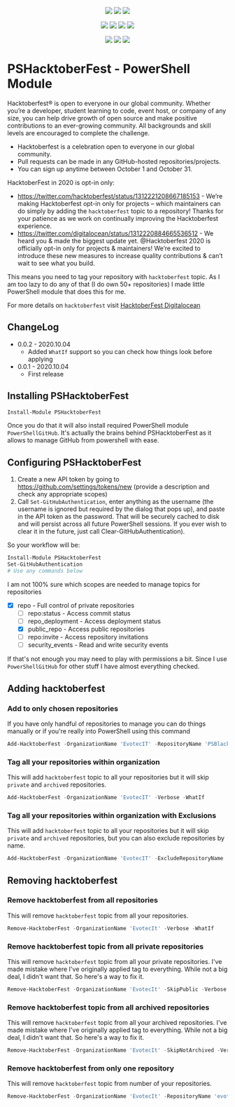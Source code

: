 ﻿<p align="center">
  <a href="https://www.powershellgallery.com/packages/PSHacktoberFest"><img src="https://img.shields.io/powershellgallery/v/PSHacktoberFest.svg"></a>
  <a href="https://www.powershellgallery.com/packages/PSHacktoberFest"><img src="https://img.shields.io/powershellgallery/vpre/PSHacktoberFest.svg?label=powershell%20gallery%20preview&colorB=yellow"></a>
  <a href="https://github.com/EvotecIT/PSHacktoberFest"><img src="https://img.shields.io/github/license/EvotecIT/PSHacktoberFest.svg"></a>
</p>

<p align="center">
  <a href="https://www.powershellgallery.com/packages/PSHacktoberFest"><img src="https://img.shields.io/powershellgallery/p/PSHacktoberFest.svg"></a>
  <a href="https://github.com/EvotecIT/PSHacktoberFest"><img src="https://img.shields.io/github/languages/top/evotecit/PSHacktoberFest.svg"></a>
  <a href="https://github.com/EvotecIT/PSHacktoberFest"><img src="https://img.shields.io/github/languages/code-size/evotecit/PSHacktoberFest.svg"></a>
  <a href="https://www.powershellgallery.com/packages/PSHacktoberFest"><img src="https://img.shields.io/powershellgallery/dt/PSHacktoberFest.svg"></a>
</p>

<p align="center">
  <a href="https://twitter.com/PrzemyslawKlys"><img src="https://img.shields.io/twitter/follow/PrzemyslawKlys.svg?label=Twitter%20%40PrzemyslawKlys&style=social"></a>
  <a href="https://evotec.xyz/hub"><img src="https://img.shields.io/badge/Blog-evotec.xyz-2A6496.svg"></a>
  <a href="https://www.linkedin.com/in/pklys"><img src="https://img.shields.io/badge/LinkedIn-pklys-0077B5.svg?logo=LinkedIn"></a>
</p>

# PSHacktoberFest - PowerShell Module

Hacktoberfest® is open to everyone in our global community. Whether you’re a developer, student learning to code, event host, or company of any size, you can help drive growth of open source and make positive contributions to an ever-growing community. All backgrounds and skill levels are encouraged to complete the challenge.

- Hacktoberfest is a celebration open to everyone in our global community.
- Pull requests can be made in any GitHub-hosted repositories/projects.
- You can sign up anytime between October 1 and October 31.

HacktoberFest in 2020 is opt-in only:

- <https://twitter.com/hacktoberfest/status/1312221208667185153> - We’re making Hacktoberfest opt-in only for projects – which maintainers can do simply by adding the `hacktoberfest` topic to a repository! Thanks for your patience as we work on continually improving the Hacktoberfest experience.
- <https://twitter.com/digitalocean/status/1312220884665536512> - We heard you & made the biggest update yet. @Hacktoberfest 2020 is officially opt-in only for projects & maintainers! We’re excited to introduce these new measures to increase quality contributions & can’t wait to see what you build.

This means you need to tag your repository with `hacktoberfest` topic. As I am too lazy to do any of that (I do own 50+ repositories) I made little PowerShell module that does this for me.

For more details on `hacktoberfest` visit [HacktoberFest Digitalocean](https://hacktoberfest.digitalocean.com/)

## ChangeLog

- 0.0.2 - 2020.10.04
  - Added `WhatIf` support so you can check how things look before applying
- 0.0.1 - 2020.10.04
  - First release

## Installing PSHacktoberFest

```powershell
Install-Module PSHacktoberFest
```

Once you do that it will also install required PowerShell module `PowerShellGitHub`. It's actually the brains behind PSHacktoberFest as it allows to manage GitHub from powershell with ease.

## Configuring PSHacktoberFest

1. Create a new API token by going to <https://github.com/settings/tokens/new> (provide a description and check any appropriate scopes)
2. Call `Set-GitHubAuthentication`, enter anything as the username (the username is ignored but required by the dialog that pops up),
and paste in the API token as the password. That will be securely cached to disk and will persist across all future PowerShell sessions.
If you ever wish to clear it in the future, just call Clear-GitHubAuthentication).

So your workflow will be:

```powershell
Install-Module PSHacktoberFest
Set-GitHubAuthentication
# Use any commands below
```

I am not 100% sure which scopes are needed to manage topics for repositories

- [x] repo - Full control of private repositories
  - [ ]  repo:status - Access commit status
  - [ ]  repo_deployment - Access deployment status
  - [x]  public_repo - Access public repositories
  - [ ]  repo:invite - Access repository invitations
  - [ ]  security_events - Read and write security events

If that's not enough you may need to play with permissions a bit. Since I use `PowerShellGitHub` for other stuff I have almost everything checked.

## Adding hacktoberfest

### Add to only chosen repositories

If you have only handful of repositories to manage you can do things manually or if you're really into PowerShell using this command

```powershell
Add-HacktoberFest -OrganizationName 'EvotecIT' -RepositoryName 'PSBlackListChecker', 'PSWriteHTML' -Verbose -WhatIf
```

### Tag all your repositories within organization

This will add `hacktoberfest` topic to all your repositories but it will skip `private` and `archived` repositories.

```powershell
Add-HacktoberFest -OrganizationName 'EvotecIT' -Verbose -WhatIf
```

### Tag all your repositories within organization with Exclusions

This will add `hacktoberfest` topic to all your repositories but it will skip `private` and `archived` repositories, but you can also exclude repositories by name.

```powershell
Add-HacktoberFest -OrganizationName 'EvotecIT' -ExcludeRepositoryName 'evotecit.github.io'
```

## Removing hacktoberfest

### Remove hacktoberfest from all repositories

This will remove `hacktoberfest` topic from all your repositories.

```powershell
Remove-HacktoberFest -OrganizationName 'EvotecIt' -Verbose -WhatIf
```

### Remove hacktoberfest topic from all private repositories

This will remove `hacktoberfest` topic from all your private repositories. I've made mistake where I've originally applied tag to everything. While not a big deal, I didn't want that. So here's a way to fix it.

```powershell
Remove-HacktoberFest -OrganizationName 'EvotecIt' -SkipPublic -Verbose -WhatIf
```

### Remove hacktoberfest topic from all archived repositories

This will remove `hacktoberfest` topic from all your archived repositories. I've made mistake where I've originally applied tag to everything. While not a big deal, I didn't want that. So here's a way to fix it.

```powershell
Remove-HacktoberFest -OrganizationName 'EvotecIt' -SkipNotArchived -Verbose -WhatIf
```

### Remove hacktoberfest from only one repository

This will remove `hacktoberfest` topic from number of your repositories.

```powershell
Remove-HacktoberFest -OrganizationName 'EvotecIt' -RepositoryName 'evotecit.github.io' -Verbose -WhatIf
```
